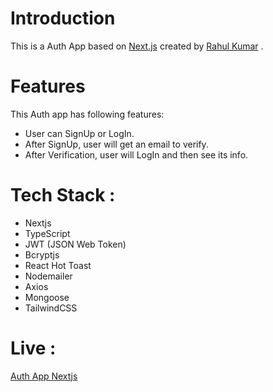 # Introduction

This is a Auth App based on [Next.js](https://nextjs.org/) created by [Rahul Kumar](https://linkedin.com/in/rahulkumarpahwa) .

# Features 

This Auth app has following features:
- User can SignUp or LogIn. 
- After SignUp, user will get an email to verify. 
- After Verification, user will LogIn and then see its info.

# Tech Stack :

- Nextjs 
- TypeScript
- JWT (JSON Web Token)
- Bcryptjs
- React Hot Toast
- Nodemailer
- Axios
- Mongoose 
- TailwindCSS

# Live : 
[Auth App Nextjs](https://nextjs.org/)